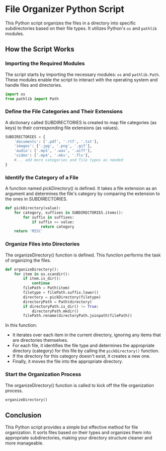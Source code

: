 # File Organizer Python Script

This Python script organizes the files in a directory into specific subdirectories based on their file types. It utilizes Python's `os` and `pathlib` modules.

## How the Script Works

### Importing the Required Modules

The script starts by importing the necessary modules: `os` and `pathlib.Path`. These modules enable the script to interact with the operating system and handle files and directories.

```python
import os
from pathlib import Path
```

### Define the File Categories and Their Extensions
A dictionary called SUBDIRECTORIES is created to map file categories (as keys) to their corresponding file extensions (as values).

```python
SUBDIRECTORIES = {
    'documents': ['.pdf', '.rtf', '.txt'],
    'images': ['.jpg', '.png', '.gif'],
    'audio': ['.mp3', '.wav', '.aiff'],
    'video': ['.mp4', '.mkv', '.flv'],
    #... add more categories and file types as needed
}
```

### Identify the Category of a File
A function named pickDirectory() is defined. It takes a file extension as an argument and determines the file's category by comparing the extension to the ones in SUBDIRECTORIES.

```python
def pickDirectory(value):
    for category, suffixes in SUBDIRECTORIES.items():
        for suffix in suffixes:
            if suffix == value:
                return category
    return 'MISC'
```

### Organize Files into Directories
The organizeDirectory() function is defined. This function performs the task of organizing the files.
```python
def organizeDirectory():
    for item in os.scandir():
        if item.is_dir():
            continue
        filePath = Path(item)
        filetype = filePath.suffix.lower()
        directory = pickDirectory(filetype)
        directoryPath = Path(directory)
        if directoryPath.is_dir() != True:
            directoryPath.mkdir()
        filePath.rename(directoryPath.joinpath(filePath))
```
In this function:

- It iterates over each item in the current directory, ignoring any items that are directories themselves.
- For each file, it identifies the file type and determines the appropriate directory (category) for this file by calling the `pickDirectory()` function.
- If the directory for this category doesn't exist, it creates a new one.
- Finally, it moves the file into the appropriate directory.


### Start the Organization Process
The organizeDirectory() function is called to kick off the file organization process.

```python
organizeDirectory()
```

## Conclusion
This Python script provides a simple but effective method for file organization. It sorts files based on their types and organizes them into appropriate subdirectories, making your directory structure cleaner and more manageable.
